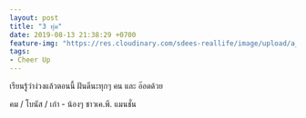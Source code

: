 ```yaml
---
layout: post
title: "3 ทุ่ม"
date: 2019-08-13 21:38:29 +0700
feature-img: "https://res.cloudinary.com/sdees-reallife/image/upload/a_0/v1565795970/line_1565781890587.jpg"
tags:
- Cheer Up
---
```

เรียนรู้ว่าง่วงแล้วตอนนี้ ฝันดีนะทุกๆ คน และ อ๊อดด้วย

<i class="fa fa-child" style="color:plum"></i>

คม / โบนัส / เก๋า - น้องๆ ชาวเค.พี. แมนชั่น
